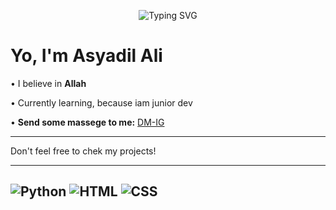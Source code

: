 

<!-- Typing SVG -->
<p align="center">
  <img src="https://readme-typing-svg.demolab.com?size=28&duration=3000&color=FF00FF&center=true&vCenter=true&lines=Rewriting+the+code+..." alt="Typing SVG" />
</p>

# Yo, I'm Asyadil Ali

• I believe in **Allah**

• Currently learning, because iam junior dev



• **Send some massege to me:**
[DM-IG](https://instagramm.com/as.yadil)



---

Don't feel free to chek my projects!

---
![Python](https://img.shields.io/badge/-python-%233776AB?style=for-the-badge&logo=python&logoColor=white)
![HTML](https://img.shields.io/badge/-html5-%23E34F26?style=for-the-badge&logo=html5&logoColor=orange)
![CSS](https://img.shields.io/badge/-css3-%231572B6?style=for-the-badge&logo=css3&logoColor=blue)
---
